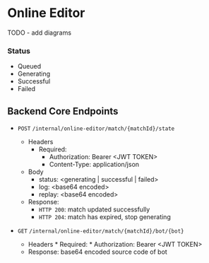 # Online Editor

TODO - add diagrams

### Status
* Queued
* Generating
* Successful
* Failed

## Backend Core Endpoints
* `POST` `/internal/online-editor/match/{matchId}/state`
    * Headers
        * Required:
            * Authorization: Bearer \<JWT TOKEN\>
            * Content-Type: application/json
    * Body
        * status: \<generating | successful | failed\>
        * log: \<base64 encoded\>
        * replay: \<base64 encoded\>
    * Response:
        * `HTTP 200`: match updated successfully
        * `HTTP 204`: match has expired, stop generating
        
* `GET` `/internal/online-editor/match/{matchId}/bot/{bot}`
    * Headers
            * Required:
                * Authorization: Bearer \<JWT TOKEN\>
    * Response: base64 encoded source code of bot
